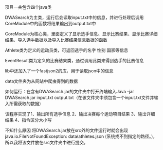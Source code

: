 项目一共包含四个java类

DWASearch为主类，运行后会读取input.txt中的信息，并进行处理后调用CoreModule中的函数将结果输出到output.txt中

CoreModule为核心类，里面定义了显示选手信息、显示比赛结果、显示比赛详细结果、导入选手数据以及导入比赛结果信息数据的函数

Athlete类为定义的运动员类，可返回选手的名字 性别 国家等信息

EventResult类为定义的比赛结果类，通过调用此类来得到选手的比赛信息

lib中还加入了一个fastjson2的库，用于读取json中的信息

data文件夹为从网站中爬虫得到的数据



如何运行：在含有DWASearch.jar的文件夹中打开终端输入Java -jar DWASearch.jar input.txt output.txt（在该文件夹中须包含一个input.txt文件并输入所需获取的数据） 



该程序实现了1、输出所有选手信息 2、输出决赛每个运动项目结果 3、输出详细结果 4、指令区分大小写



不知什么原因 将DWASearch.jar放在src外的文件运行时就会出现java.io.FileNotFoundException: data\athletes.json (系统找不到指定的路径。)，所以我将该文件放在src文件夹中进行提交。




